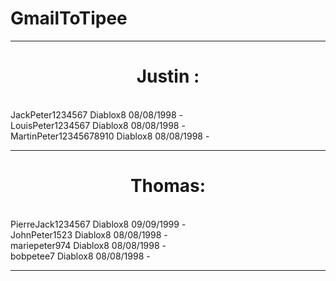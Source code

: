 # GmailToTipee
------------------------------------------------
<center>
   <h1> Justin : </h1>
</center><br>
JackPeter1234567        Diablox8  08/08/1998 -<br>
LouisPeter1234567       Diablox8  08/08/1998 -<br>
MartinPeter12345678910  Diablox8  08/08/1998 -<br>

------------------------------------------------
  <center>
  <h1> Thomas: </h1>
  </center><br>
 PierreJack1234567       Diablox8   09/09/1999 -<br>
 JohnPeter1523           Diablox8   08/08/1998 -<br>
 mariepeter974           Diablox8   08/08/1998 -<br>
 bobpetee7               Diablox8   08/08/1998 -<br>


------------------------------------------------
